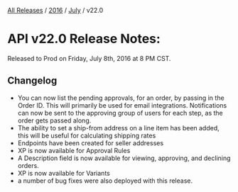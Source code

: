 [All Releases](../../README.md) / [2016](../README.md) / [July](README.md) / v22.0
# API v22.0 Release Notes:

Released to Prod on Friday, July 8th, 2016 at 8 PM CST.

## Changelog
- You can now list the pending approvals, for an order, by passing in the Order ID. This will primarily be used for email integrations. Notifications can now be sent to the approving group of users for each step, as the order gets passed along.
- The ability to set a ship-from address on a line item has been added, this will be useful for calculating shipping rates
- Endpoints have been created for seller addresses
- XP is now available for Approval Rules
- A Description field is now available for viewing, approving, and declining orders.
- XP is now available for Variants
- a number of bug fixes were also deployed with this release.